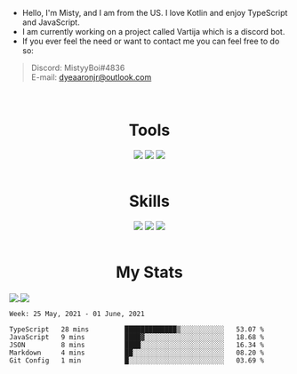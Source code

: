 + Hello, I'm Misty, and I am from the US. I love Kotlin and enjoy TypeScript and JavaScript.
+ I am currently working on a project called Vartija which is a discord bot.
+ If you ever feel the need or want to contact me you can feel free to do so:
> Discord: MistyyBoi#4836<br>
> E-mail: dyeaaronjr@outlook.com

<br>
<h1 align="center">Tools</h1>
<div align="center">
    <img src="https://img.shields.io/static/v1?label=IDE&message=IntelliJ&color=blue&logo=intellij-idea&style=for-the-badge&logoColor=coral">
    <img src="https://img.shields.io/static/v1?label=DB&message=PostgreSQl&color=white&logo=postgresql&style=for-the-badge&logoColor=008bb9">
    <img src="https://img.shields.io/static/v1?label=Web%20Framework&message=Nuxt.js&color=green&style=for-the-badge">
</div>    
<br>
<h1 align="center">Skills</h1>
<div align="center">
    <img src="https://img.shields.io/badge/Kotlin%20-%23323330.svg?&style=for-the-badge&logo=kotlin&logoColor=%1AA2D4"/>
    <img src="https://img.shields.io/badge/TypeScript%20-%23323330.svg?&style=for-the-badge&logo=typescript&logoColor=%3178C6"/>
    <img src="https://img.shields.io/badge/JavaScript%20-%23323330.svg?&style=for-the-badge&logo=javascript&logoColor=%23F7DF1E"/>
</div>    
<br>


<h1 align="center">My Stats</h1>
<a href="https://github.com/MistyyBoi">
    <img align="center" src="https://github-readme-stats.vercel.app/api/top-langs/?username=MistyyBoi&theme=tokyonight&hide_border=true"/>
</a>
<a href="https://github.com/MistyyBoi">
    <img align="center" src="https://github-readme-stats.vercel.app/api?username=MistyyBoi&show_icons=true&theme=tokyonight&hide_border=true&count_private=true"/>
</a>

<!--START_SECTION:waka-->
```text
Week: 25 May, 2021 - 01 June, 2021

TypeScript   28 mins         █████████████▒░░░░░░░░░░░   53.07 % 
JavaScript   9 mins          ████▓░░░░░░░░░░░░░░░░░░░░   18.68 % 
JSON         8 mins          ████░░░░░░░░░░░░░░░░░░░░░   16.34 % 
Markdown     4 mins          ██░░░░░░░░░░░░░░░░░░░░░░░   08.20 % 
Git Config   1 min           █░░░░░░░░░░░░░░░░░░░░░░░░   03.69 % 
```
<!--END_SECTION:waka-->
